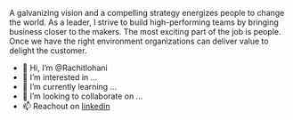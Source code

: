 A galvanizing vision and a compelling strategy energizes people to change the world. 
As a leader, I strive to build high-performing teams by bringing business closer to the makers. 
The most exciting part of the job is people. Once we have the right environment organizations can deliver value to delight the customer.

- 👋 Hi, I’m @Rachitlohani
- 👀 I’m interested in ...
- 🌱 I’m currently learning ...
- 💞️ I’m looking to collaborate on ...
- 📫 Reachout on [linkedin](https://www.linkedin.com/in/rachitlohani/)

<!---
Rachitlohani/Rachitlohani is a ✨ special ✨ repository because its `README.md` (this file) appears on your GitHub profile.
You can click the Preview link to take a look at your changes.
--->
